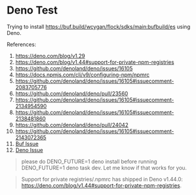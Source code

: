 # Deno Test

Trying to install https://buf.build/wcygan/flock/sdks/main:bufbuild/es using Deno.

References:

1. https://deno.com/blog/v1.29
2. https://deno.com/blog/v1.44#support-for-private-npm-registries
3. https://github.com/denoland/deno/issues/16105
4. https://docs.npmjs.com/cli/v9/configuring-npm/npmrc
5. https://github.com/denoland/deno/issues/16105#issuecomment-2083705776
6. https://github.com/denoland/deno/pull/23560
7. https://github.com/denoland/deno/issues/16105#issuecomment-2134954590
8. https://github.com/denoland/deno/issues/16105#issuecomment-2138481860
9. https://github.com/denoland/deno/pull/24042
10. https://github.com/denoland/deno/issues/16105#issuecomment-2143072365
11. [Buf Issue](https://github.com/bufbuild/protobuf-es/issues/1059)
12. [Deno Issue](https://github.com/denoland/deno/issues/27758)

> please do DENO_FUTURE=1 deno install before running DENO_FUTURE=1 deno task dev. Let me know if that works for you.

> Support for private registries/.npmrc has shipped in Deno v1.44.0: https://deno.com/blog/v1.44#support-for-private-npm-registries.

